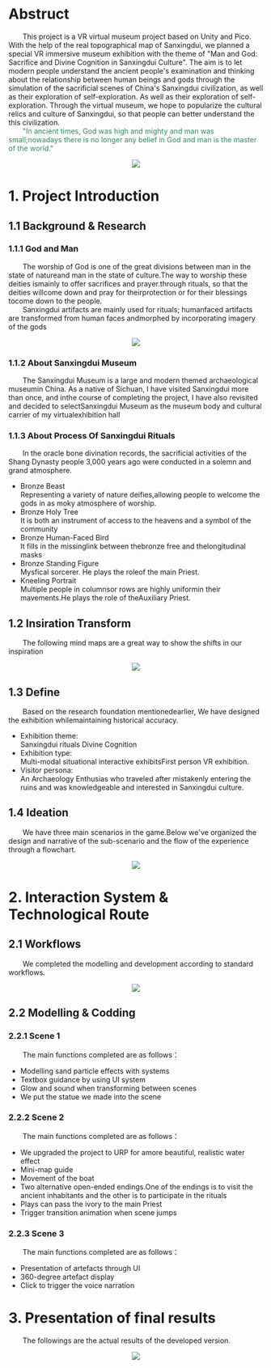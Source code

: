 # Abstruct
&emsp;&emsp;This project is a VR virtual museum project based on Unity and Pico. With the help of the real topographical map of Sanxingdui, we planned a special VR immersive museum exhibition with the theme of "Man and God: Sacrifice and Divine Cognition in Sanxingdui Culture". The aim is to let modern people understand the ancient people's examination and thinking about the relationship between human beings and gods through the simulation of the sacrificial scenes of China's Sanxingdui civilization, as well as their exploration of self-exploration. As well as their exploration of self-exploration. Through the virtual museum, we hope to popularize the cultural relics and culture of Sanxingdui, so that people can better understand the this civilization.  
&emsp;&emsp;<span style="color:#2E8B57;">"In ancient times, God was high and mighty and man was small;nowadays there is no longer any belief in God and man is the master of the world."</span>
<div align=center><img src="https://github.com/AlisonMeii/SanXingDui_VrProject/blob/main/image/Abstruct.png?raw=true"/></div>

# 1. Project Introduction
## 1.1 Background & Research
### 1.1.1 God and Man
&emsp;&emsp;The worship of God is one of the great divisions between man in the state of natureand man in the state of culture.The way to worship these deities ismainly to offer sacrifices and prayer.through rituals, so that the deities willcome down and pray for theirprotection or for their blessings tocome down to the people.  
&emsp;&emsp;Sanxingdui artifacts are mainly used for rituals; humanfaced artifacts are transformed from human faces andmorphed by incorporating imagery of the gods
<div align=center><img src="https://github.com/AlisonMeii/SanXingDui_VrProject/blob/main/image/B&R.png?raw=true"/></div>

### 1.1.2 About Sanxingdui Museum
&emsp;&emsp;The Sanxingdui Museum is a large and modern themed archaeological museumin China. As a native of Sichuan, I have visited Sanxingdui more than once, and inthe course of completing the project, I have also revisited and decided to selectSanxingdui Museum as the museum body and cultural carrier of my virtualexhibition hall

### 1.1.3 About Process Of Sanxingdui Rituals
&emsp;&emsp;In the oracle bone divination records, the sacrificial activities of the Shang Dynasty people 3,000 years ago were conducted in a solemn and grand atmosphere.  
- Bronze Beast  
  Representing a variety of nature deifies,allowing people to welcome the gods in as moky atmosphere of worship.
- Bronze Holy Tree  
  It is both an instrument of access to the heavens and a symbol of the community
- Bronze Human-Faced Bird  
  lt fills in the missinglink between thebronze free and thelongitudinal masks
- Bronze Standing Figure  
  Mysfical sorcerer. He plays the roleof the main Priest.
- Kneeling Portrait  
  Multiple people in columnsor rows are highly uniformin their mavements.He plays the role of theAuxiliary Priest.

## 1.2 Insiration Transform
&emsp;&emsp;The following mind maps are a great way to show the shifts in our inspiration
<div align=center><img src="https://github.com/AlisonMeii/SanXingDui_VrProject/blob/main/image/Mindmap.png?raw=true"/></div>

## 1.3 Define
&emsp;&emsp;Based on the research foundation mentionedearlier, We have designed the exhibition whilemaintaining historical accuracy.
- Exhibition theme:  
  Sanxingdui rituals
  Divine Cognition
- Exhibition type:  
  Multi-modal situational interactive exhibitsFirst person VR exhibition.
- Visitor persona:  
  An Archaeology Enthusias who traveled after mistakenly entering the ruins and was knowledgeable and interested in Sanxingdui culture.

## 1.4 Ideation
&emsp;&emsp;We have three main scenarios in the game.Below we've organized the design and narrative of the sub-scenario and the flow of the experience through a flowchart.
<div align=center><img src="https://github.com/AlisonMeii/SanXingDui_VrProject/blob/main/image/scenes.png?raw=true"/></div>

# 2. Interaction System & Technological Route
## 2.1 Workflows
&emsp;&emsp;We completed the modelling and development according to standard workflows.
<div align=center><img src="https://github.com/AlisonMeii/SanXingDui_VrProject/blob/main/image/Workflows.png?raw=true"/></div>

## 2.2 Modelling & Codding
### 2.2.1 Scene 1
&emsp;&emsp;The main functions completed are as follows：
- Modelling sand particle effects with systems
- Textbox guidance by using UI system
- Glow and sound when transforming between scenes
- We put the statue we made into the scene
### 2.2.2 Scene 2
&emsp;&emsp;The main functions completed are as follows：
- We upgraded the project to URP for amore beautiful, realistic water effect
- Mini-map guide
- Movement of the boat
- Two alternative open-ended endings.One of the endings is to visit the ancient inhabitants and the other is to participate in the rituals
- Plays can pass the ivory to the main Priest
- Trigger transition animation when scene jumps
### 2.2.3 Scene 3
&emsp;&emsp;The main functions completed are as follows：
- Presentation of artefacts through UI
- 360-degree artefact display
- Click to trigger the voice narration
# 3. Presentation of final results
&emsp;&emsp;The followings are the actual results of the developed version.
<div align=center><img src="https://github.com/AlisonMeii/SanXingDui_VrProject/blob/main/image/FinalDisplay.png?raw=true"/></div>


 

